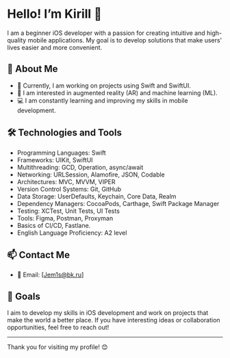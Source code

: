 # Hello! I’m Kirill 👋

I am a beginner iOS developer with a passion for creating intuitive and high-quality mobile applications. My goal is to develop solutions that make users' lives easier and more convenient.

## 🌱 About Me

- 🔭 Currently, I am working on projects using Swift and SwiftUI.
- 🌟 I am interested in augmented reality (AR) and machine learning (ML).
- 💻 I am constantly learning and improving my skills in mobile development.

## 🛠️ Technologies and Tools

- Programming Languages: Swift
- Frameworks: UIKit, SwiftUI
- Multithreading: GCD, Operation, async/await
- Networking: URLSession, Alamofire, JSON, Codable
- Architectures: MVC, MVVM, VIPER
- Version Control Systems: Git, GitHub
- Data Storage: UserDefaults, Keychain, Core Data, Realm
- Dependency Managers: CocoaPods, Carthage, Swift Package Manager
- Testing: XCTest, Unit Tests, UI Tests
- Tools: Figma, Postman, Proxyman
- Basics of CI/CD, Fastlane.
- English Language Proficiency: A2 level

## 📫 Contact Me

- 📧 Email: [Jem1s@bk.ru]

## 🎯 Goals

I aim to develop my skills in iOS development and work on projects that make the world a better place. If you have interesting ideas or collaboration opportunities, feel free to reach out!

---

Thank you for visiting my profile! 😊
